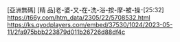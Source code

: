 [亞洲無碼] [精 品]老-婆-又-在-洗-浴-按-摩-被-操-[25:32]<br>
https://t66y.com/htm_data/2305/22/5708532.html<br>
https://ks.qvodplayers.com/embed/37530/1024/2023-05-11/2fa975bbb223879d011b26726d88df4c
